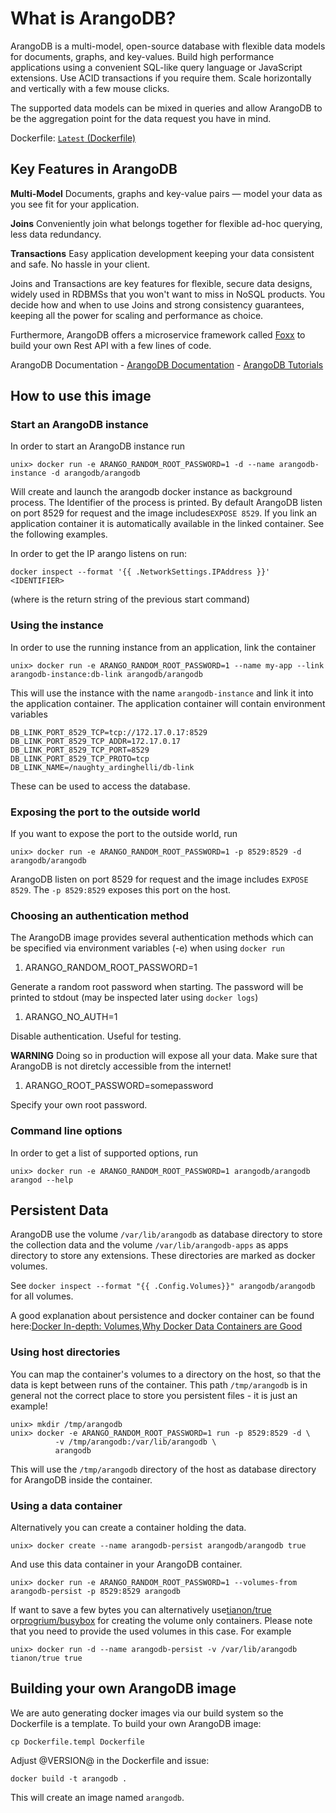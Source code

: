 # What is ArangoDB?

ArangoDB is a multi-model, open-source database with flexible data models for documents, graphs, and key-values. Build high performance applications using a convenient SQL-like query language or JavaScript extensions. Use ACID transactions if you require them. Scale horizontally and vertically with a few mouse clicks.

The supported data models can be mixed in queries and allow ArangoDB to be the aggregation point for the data request you have in mind.

Dockerfile: [`Latest` (Dockerfile)](https://github.com/arangodb/arangodb-docker/blob/master/Dockerfile.templ)

## Key Features in ArangoDB

**Multi-Model** Documents, graphs and key-value pairs — model your data as you see fit for your application.

**Joins** Conveniently join what belongs together for flexible ad-hoc querying, less data redundancy.

**Transactions** Easy application development keeping your data consistent and safe. No hassle in your client.

Joins and Transactions are key features for flexible, secure data designs, widely used in RDBMSs that you won't want to miss in NoSQL products. You decide how and when to use Joins and strong consistency guarantees, keeping all the power for scaling and performance as choice.

Furthermore, ArangoDB offers a microservice framework called [Foxx](https://www.arangodb.com/foxx) to build your own Rest API with a few lines of code.

ArangoDB Documentation - [ArangoDB Documentation](https://www.arangodb.com/documentation) - [ArangoDB Tutorials](https://www.arangodb.com/tutorials)

## How to use this image

### Start an ArangoDB instance

In order to start an ArangoDB instance run

	unix> docker run -e ARANGO_RANDOM_ROOT_PASSWORD=1 -d --name arangodb-instance -d arangodb/arangodb

Will create and launch the arangodb docker instance as background process. The Identifier of the process is printed. By default ArangoDB listen on port 8529 for request and the image includes`EXPOSE 8529`. If you link an application container it is automatically available in the linked container. See the following examples.

In order to get the IP arango listens on run:

	docker inspect --format '{{ .NetworkSettings.IPAddress }}' <IDENTIFIER>

(where <IDENTIFIER> is the return string of the previous start command)

### Using the instance

In order to use the running instance from an application, link the container

	unix> docker run -e ARANGO_RANDOM_ROOT_PASSWORD=1 --name my-app --link arangodb-instance:db-link arangodb/arangodb

This will use the instance with the name `arangodb-instance` and link it into the application container. The application container will contain environment variables

	DB_LINK_PORT_8529_TCP=tcp://172.17.0.17:8529
	DB_LINK_PORT_8529_TCP_ADDR=172.17.0.17
	DB_LINK_PORT_8529_TCP_PORT=8529
	DB_LINK_PORT_8529_TCP_PROTO=tcp
	DB_LINK_NAME=/naughty_ardinghelli/db-link

These can be used to access the database.

### Exposing the port to the outside world

If you want to expose the port to the outside world, run

	unix> docker run -e ARANGO_RANDOM_ROOT_PASSWORD=1 -p 8529:8529 -d arangodb/arangodb

ArangoDB listen on port 8529 for request and the image includes `EXPOSE
8529`. The `-p 8529:8529` exposes this port on the host.

### Choosing an authentication method

The ArangoDB image provides several authentication methods which can be specified via environment variables (-e) when using `docker run`

1.	ARANGO_RANDOM_ROOT_PASSWORD=1

Generate a random root password when starting. The password will be printed to stdout (may be inspected later using `docker logs`)

1.	ARANGO_NO_AUTH=1

Disable authentication. Useful for testing.

**WARNING** Doing so in production will expose all your data. Make sure that ArangoDB is not diretcly accessible from the internet!

1.	ARANGO_ROOT_PASSWORD=somepassword

Specify your own root password.

### Command line options

In order to get a list of supported options, run

	unix> docker run -e ARANGO_RANDOM_ROOT_PASSWORD=1 arangodb/arangodb arangod --help

## Persistent Data

ArangoDB use the volume `/var/lib/arangodb` as database directory to store the collection data and the volume `/var/lib/arangodb-apps` as apps directory to store any extensions. These directories are marked as docker volumes.

See `docker inspect --format "{{ .Config.Volumes}}" arangodb/arangodb` for all volumes.

A good explanation about persistence and docker container can be found here:[Docker In-depth: Volumes](http://container42.com/2014/11/03/docker-indepth-volumes/),[Why Docker Data Containers are Good](https://medium.com/@ramangupta/why-docker-data-containers-are-good-589b3c6c749e)

### Using host directories

You can map the container's volumes to a directory on the host, so that the data is kept between runs of the container. This path `/tmp/arangodb` is in general not the correct place to store you persistent files - it is just an example!

	unix> mkdir /tmp/arangodb
	unix> docker -e ARANGO_RANDOM_ROOT_PASSWORD=1 run -p 8529:8529 -d \
	          -v /tmp/arangodb:/var/lib/arangodb \
	          arangodb

This will use the `/tmp/arangodb` directory of the host as database directory for ArangoDB inside the container.

### Using a data container

Alternatively you can create a container holding the data.

	unix> docker create --name arangodb-persist arangodb/arangodb true

And use this data container in your ArangoDB container.

	unix> docker run -e ARANGO_RANDOM_ROOT_PASSWORD=1 --volumes-from arangodb-persist -p 8529:8529 arangodb

If want to save a few bytes you can alternatively use[tianon/true](https://registry.hub.docker.com/u/tianon/true/) or[progrium/busybox](https://registry.hub.docker.com/u/progrium/busybox/) for creating the volume only containers. Please note that you need to provide the used volumes in this case. For example

	unix> docker run -d --name arangodb-persist -v /var/lib/arangodb tianon/true true

## Building your own ArangoDB image

We are auto generating docker images via our build system so the Dockerfile is a template. To build your own ArangoDB image:

	cp Dockerfile.templ Dockerfile

Adjust @VERSION@ in the Dockerfile and issue:

	docker build -t arangodb .

This will create an image named `arangodb`.

